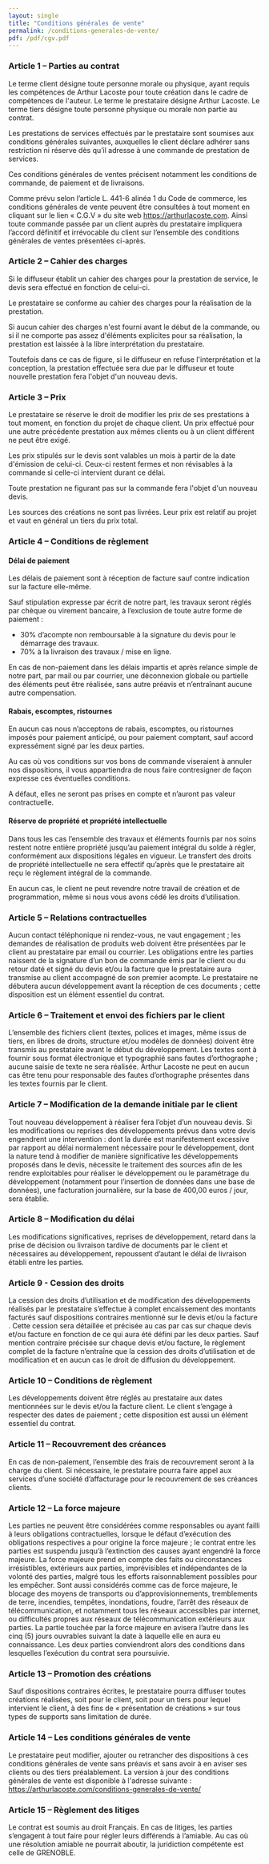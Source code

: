 ```yaml
---
layout: single
title: "Conditions générales de vente"
permalink: /conditions-generales-de-vente/
pdf: /pdf/cgv.pdf
---
```


### Article 1 – Parties au contrat

Le terme client désigne toute personne morale ou physique, ayant requis les compétences de Arthur Lacoste pour toute création dans le cadre de compétences de l'auteur. Le terme le prestataire désigne Arthur Lacoste. Le terme tiers désigne toute personne physique ou morale non partie au contrat.

Les prestations de services effectués par le prestataire sont soumises aux conditions générales suivantes,  auxquelles le client déclare adhérer sans restriction ni réserve dès qu’il adresse à une commande de prestation de services.

Ces conditions générales de ventes précisent notamment les conditions de commande, de paiement et de livraisons.

Comme prévu selon l’article L. 441-6 alinéa 1 du Code de commerce, les conditions générales de vente peuvent être consultées à  tout moment en cliquant sur le lien « C.G.V » du site web https://arthurlacoste.com. Ainsi toute commande passée par un client auprès du prestataire impliquera l’accord définitif et irrévocable du client sur l’ensemble des conditions générales de ventes présentées ci-après.

### Article 2 – Cahier des charges

Si le diffuseur établit un cahier des charges pour la prestation de service, le devis sera effectué en fonction de celui-ci.

Le prestataire se conforme au cahier des charges pour la réalisation de la prestation.

Si aucun cahier des charges n'est fourni avant le début de la commande, ou si
il ne comporte pas assez d'éléments explicites pour sa réalisation, la prestation
est laissée à la libre interprétation du prestataire.

Toutefois dans ce cas de figure, si le diffuseur en refuse l'interprétation et
la conception, la prestation effectuée sera due par le diffuseur et toute
nouvelle prestation fera l'objet d'un nouveau devis.

### Article 3 – Prix

Le prestataire se réserve le droit de modifier les prix de ses prestations à
tout moment, en fonction du projet de chaque client. Un prix effectué pour une
autre précédente prestation aux mêmes clients ou à un client différent ne peut
être exigé.

Les prix stipulés sur le devis sont valables un mois à partir de la date
d'émission de celui-ci. Ceux-ci restent fermes et non révisables à la commande
si celle-ci intervient durant ce délai.

Toute prestation ne figurant pas sur la commande fera l'objet d'un nouveau devis.

Les sources des créations ne sont pas livrées. Leur prix est relatif au projet
et vaut en général un tiers du prix total.

### Article 4 – Conditions de règlement

#### Délai de paiement

Les délais de paiement sont à réception de facture sauf contre indication sur
la facture elle-même.

Sauf stipulation expresse par écrit de notre part, les travaux seront réglés par
chèque ou virement bancaire, à l’exclusion de toute autre forme de paiement :

- 30% d’acompte non remboursable à la signature du devis pour le démarrage des travaux.
- 70% à  la livraison des travaux / mise en ligne.

En cas de non-paiement dans les délais impartis et après relance simple de notre
part, par mail ou par courrier, une déconnexion globale ou partielle des éléments
peut être réalisée, sans autre préavis et n’entraînant aucune autre compensation.

#### Rabais, escomptes, ristournes

En aucun cas nous n’acceptons de rabais, escomptes, ou ristournes imposés pour
paiement anticipé, ou pour paiement comptant, sauf accord expressément signé
par les deux parties.

Au cas où vos conditions sur vos bons de commande viseraient à  annuler nos
dispositions, il vous appartiendra de nous faire contresigner de façon expresse
ces éventuelles conditions.

A défaut, elles ne seront pas prises en compte et n’auront pas valeur
contractuelle.

#### Réserve de propriété et propriété intellectuelle

Dans tous les cas l’ensemble des travaux et éléments fournis par nos soins
restent notre entière propriété jusqu’au paiement intégral du solde à  régler,
conformément aux dispositions légales en vigueur. Le transfert des droits de
propriété intellectuelle ne sera effectif qu’après que le prestataire ait reçu
le règlement intégral de la commande.

En aucun cas, le client ne peut revendre notre travail de création et de
programmation, même si nous vous avons cédé les droits d’utilisation.

### Article 5 – Relations contractuelles

Aucun contact téléphonique ni rendez-vous, ne vaut engagement ; les demandes de
réalisation de produits web doivent être présentées par le client au prestataire
 par email ou courrier. Les obligations entre les parties naissent
de la signature d’un bon de commande émis par le client ou du retour daté et
signé du devis et/ou la facture que le prestataire aura transmise au client
accompagné de son premier acompte. Le prestataire ne débutera aucun développement
avant la réception de ces documents ; cette disposition est un élément essentiel
du contrat.

### Article 6 – Traitement et envoi des fichiers par le client

L’ensemble des fichiers client (textes, polices et images, même issus de tiers,
en libres de droits, structure et/ou modèles de données) doivent être transmis
au prestataire avant le début du développement. Les textes sont à fournir sous
format électronique et typographié sans fautes d’orthographe ; aucune saisie de
texte ne sera réalisée. Arthur Lacoste ne peut en aucun cas être tenu pour
responsable des fautes d’orthographe présentes dans les textes fournis par le
client.

### Article 7 – Modification de la demande initiale par le client

Tout nouveau développement à réaliser fera l’objet d’un nouveau devis. Si les
modifications ou reprises des développements prévus dans votre devis engendrent
une intervention : dont la durée est manifestement excessive par rapport au
délai normalement nécessaire pour le développement, dont la nature tend à modifier
de manière significative les développements proposés dans le devis, nécessite
le traitement des sources afin de les rendre exploitables pour réaliser le
développement ou le paramétrage du développement (notamment pour l’insertion de
données dans une base de données), une facturation journalière, sur la base de
400,00 euros / jour, sera établie.

### Article 8 – Modification du délai

Les modifications significatives, reprises de développement, retard dans la prise
de décision ou livraison tardive de documents par le client et nécessaires au
développement, repoussent d’autant le délai de livraison établi entre les parties.

### Article 9 - Cession des droits

La cession des droits d’utilisation et de modification des développements réalisés
par le prestataire s’effectue à complet encaissement des montants facturés sauf
dispositions contraires mentionné sur le devis et/ou la facture . Cette cession
sera détaillée et précisée au cas par cas sur chaque devis et/ou facture en
fonction de ce qui aura été défini par les deux parties. Sauf mention contraire
précisée sur chaque devis et/ou facture, le règlement complet de la facture
n’entraîne que la cession des droits d’utilisation et de modification et en
aucun cas le droit de diffusion du développement.

### Article 10 – Conditions de règlement

Les développements doivent être réglés au prestataire aux dates mentionnées sur
le devis et/ou la facture client. Le client s’engage à respecter des dates de
paiement ; cette disposition est aussi un élément essentiel du contrat.

### Article 11 – Recouvrement des créances

En cas de non-paiement, l’ensemble des frais de recouvrement seront à la charge
du client. Si nécessaire, le prestataire pourra faire appel aux services d’une
société d’affacturage pour le recouvrement de ses créances clients.

### Article 12 – La force majeure

Les parties ne peuvent être considérées comme responsables ou ayant failli à
leurs obligations contractuelles, lorsque le défaut d’exécution des obligations
respectives a pour origine la force majeure ; le contrat entre les parties est
suspendu jusqu’à l’extinction des causes ayant engendré la force majeure. La
force majeure prend en compte des faits ou circonstances irrésistibles, extérieurs
aux parties, imprévisibles et indépendantes de la volonté des parties, malgré
tous les efforts raisonnablement possibles pour les empêcher. Sont aussi considérés
comme cas de force majeure, le blocage des moyens de transports ou d’approvisionnements,
tremblements de terre, incendies, tempêtes, inondations, foudre, l’arrêt des
réseaux de télécommunication, et notamment tous les réseaux accessibles par
internet, ou difficultés propres aux réseaux de télécommunication extérieurs
aux parties. La partie touchée par la force majeure en avisera l’autre dans les
cinq (5) jours ouvrables suivant la date à laquelle elle en aura eu connaissance.
Les deux parties conviendront alors des conditions dans lesquelles l’exécution
du contrat sera poursuivie.

### Article 13 – Promotion des créations

Sauf dispositions contraires écrites, le prestataire pourra diffuser toutes
créations réalisées, soit pour le client, soit pour un tiers pour lequel intervient
le client, à des fins de « présentation de créations » sur tous types de supports
sans limitation de durée.

### Article 14 – Les conditions générales de vente

Le prestataire peut modifier, ajouter ou retrancher des dispositions à ces
conditions générales de vente sans préavis et sans avoir à en aviser ses clients
ou des tiers préalablement. La version à jour des conditions générales de vente est
disponible à l'adresse suivante : https://arthurlacoste.com/conditions-generales-de-vente/

### Article 15 – Règlement des litiges

Le contrat est soumis au droit Français. En cas de litiges, les parties
s’engagent à tout faire pour régler leurs différends à l’amiable. Au cas où une
résolution amiable ne pourrait aboutir, la juridiction compétente est celle de
GRENOBLE.
